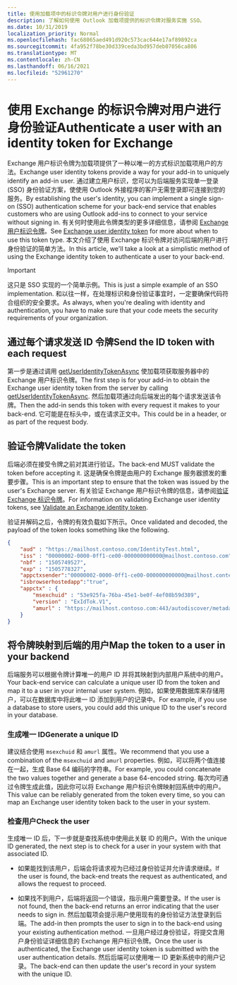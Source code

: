 ```yaml
---
title: 使用加载项中的标识令牌对用户进行身份验证
description: 了解如何使用 Outlook 加载项提供的标识令牌对服务实施 SSO。
ms.date: 10/31/2019
localization_priority: Normal
ms.openlocfilehash: fac68065aed491d920c573cac644e17af89892ca
ms.sourcegitcommit: 4fa952f78be30d339ceda3bd957deb07056ca806
ms.translationtype: MT
ms.contentlocale: zh-CN
ms.lasthandoff: 06/16/2021
ms.locfileid: "52961270"
---
```

# <a name="authenticate-a-user-with-an-identity-token-for-exchange"></a><span data-ttu-id="45f0c-103">使用 Exchange 的标识令牌对用户进行身份验证</span><span class="sxs-lookup"><span data-stu-id="45f0c-103">Authenticate a user with an identity token for Exchange</span></span>

<span data-ttu-id="45f0c-104">Exchange 用户标识令牌为加载项提供了一种以唯一的方式标识加载项用户的方法。</span><span class="sxs-lookup"><span data-stu-id="45f0c-104">Exchange user identity tokens provide a way for your add-in to uniquely identify an add-in user.</span></span> <span data-ttu-id="45f0c-105">通过建立用户标识，您可以为后端服务实现单一登录 (SSO) 身份验证方案，使使用 Outlook 外接程序的客户无需登录即可连接到您的服务。</span><span class="sxs-lookup"><span data-stu-id="45f0c-105">By establishing the user's identity, you can implement a single sign-on (SSO) authentication scheme for your back-end service that enables customers who are using Outlook add-ins to connect to your service without signing in.</span></span> <span data-ttu-id="45f0c-106">有关何时使用此令牌类型的更多详细信息，请参阅 [Exchange 用户标识令牌](authentication.md#exchange-user-identity-token)。</span><span class="sxs-lookup"><span data-stu-id="45f0c-106">See [Exchange user identity token](authentication.md#exchange-user-identity-token) for more about when to use this token type.</span></span> <span data-ttu-id="45f0c-107">本文介绍了使用 Exchange 标识令牌对访问后端的用户进行身份验证的简单方法。</span><span class="sxs-lookup"><span data-stu-id="45f0c-107">In this article, we'll take a look at a simplistic method of using the Exchange identity token to authenticate a user to your back-end.</span></span>

> [!IMPORTANT]
> <span data-ttu-id="45f0c-108">这只是 SSO 实现的一个简单示例。</span><span class="sxs-lookup"><span data-stu-id="45f0c-108">This is just a simple example of an SSO implementation.</span></span> <span data-ttu-id="45f0c-109">和以往一样，在处理标识和身份验证事宜时，一定要确保代码符合组织的安全要求。</span><span class="sxs-lookup"><span data-stu-id="45f0c-109">As always, when you're dealing with identity and authentication, you have to make sure that your code meets the security requirements of your organization.</span></span>

## <a name="send-the-id-token-with-each-request"></a><span data-ttu-id="45f0c-110">通过每个请求发送 ID 令牌</span><span class="sxs-lookup"><span data-stu-id="45f0c-110">Send the ID token with each request</span></span>

<span data-ttu-id="45f0c-111">第一步是通过调用 [getUserIdentityTokenAsync](../reference/objectmodel/preview-requirement-set/office.context.mailbox.md#methods) 使加载项获取服务器中的 Exchange 用户标识令牌。</span><span class="sxs-lookup"><span data-stu-id="45f0c-111">The first step is for your add-in to obtain the Exchange user identity token from the server by calling [getUserIdentityTokenAsync](../reference/objectmodel/preview-requirement-set/office.context.mailbox.md#methods).</span></span> <span data-ttu-id="45f0c-112">然后加载项通过向后端发出的每个请求发送该令牌。</span><span class="sxs-lookup"><span data-stu-id="45f0c-112">Then the add-in sends this token with every request it makes to your back-end.</span></span> <span data-ttu-id="45f0c-113">它可能是在标头中，或在请求正文中。</span><span class="sxs-lookup"><span data-stu-id="45f0c-113">This could be in a header, or as part of the request body.</span></span>

## <a name="validate-the-token"></a><span data-ttu-id="45f0c-114">验证令牌</span><span class="sxs-lookup"><span data-stu-id="45f0c-114">Validate the token</span></span>

<span data-ttu-id="45f0c-115">后端必须在接受令牌之前对其进行验证。</span><span class="sxs-lookup"><span data-stu-id="45f0c-115">The back-end MUST validate the token before accepting it.</span></span> <span data-ttu-id="45f0c-116">这是确保令牌是由用户的 Exchange 服务器颁发的重要步骤。</span><span class="sxs-lookup"><span data-stu-id="45f0c-116">This is an important step to ensure that the token was issued by the user's Exchange server.</span></span> <span data-ttu-id="45f0c-117">有关验证 Exchange 用户标识令牌的信息，请参阅[验证 Exchange 标识令牌](validate-an-identity-token.md)。</span><span class="sxs-lookup"><span data-stu-id="45f0c-117">For information on validating Exchange user identity tokens, see [Validate an Exchange identity token](validate-an-identity-token.md).</span></span>

<span data-ttu-id="45f0c-118">验证并解码之后，令牌的有效负载如下所示。</span><span class="sxs-lookup"><span data-stu-id="45f0c-118">Once validated and decoded, the payload of the token looks something like the following.</span></span>

```json
{ 
    "aud" : "https://mailhost.contoso.com/IdentityTest.html",
    "iss" : "00000002-0000-0ff1-ce00-000000000000@mailhost.contoso.com",
    "nbf" : "1505749527",
    "exp" : "1505778327",
    "appctxsender":"00000002-0000-0ff1-ce00-000000000000@mailhost.context.com",
    "isbrowserhostedapp":"true",
    "appctx" : {
        "msexchuid" : "53e925fa-76ba-45e1-be0f-4ef08b59d389",
        "version" : "ExIdTok.V1",
        "amurl" : "https://mailhost.contoso.com:443/autodiscover/metadata/json/1"
    }
}
```

## <a name="map-the-token-to-a-user-in-your-backend"></a><span data-ttu-id="45f0c-119">将令牌映射到后端的用户</span><span class="sxs-lookup"><span data-stu-id="45f0c-119">Map the token to a user in your backend</span></span>

<span data-ttu-id="45f0c-120">后端服务可以根据令牌计算唯一的用户 ID 并将其映射到内部用户系统中的用户。</span><span class="sxs-lookup"><span data-stu-id="45f0c-120">Your back-end service can calculate a unique user ID from the token and map it to a user in your internal user system.</span></span> <span data-ttu-id="45f0c-121">例如，如果使用数据库来存储用户，可以在数据库中将此唯一 ID 添加到用户的记录中。</span><span class="sxs-lookup"><span data-stu-id="45f0c-121">For example, if you use a database to store users, you could add this unique ID to the user's record in your database.</span></span>

### <a name="generate-a-unique-id"></a><span data-ttu-id="45f0c-122">生成唯一 ID</span><span class="sxs-lookup"><span data-stu-id="45f0c-122">Generate a unique ID</span></span>

<span data-ttu-id="45f0c-123">建议结合使用 `msexchuid` 和 `amurl` 属性。</span><span class="sxs-lookup"><span data-stu-id="45f0c-123">We recommend that you use a combination of the `msexchuid` and `amurl` properties.</span></span> <span data-ttu-id="45f0c-124">例如，可以将两个值连接在一起，生成 Base 64 编码的字符串。</span><span class="sxs-lookup"><span data-stu-id="45f0c-124">For example, you could concatenate the two values together and generate a base 64-encoded string.</span></span> <span data-ttu-id="45f0c-125">每次均可通过令牌生成此值，因此你可以将 Exchange 用户标识令牌映射回系统中的用户。</span><span class="sxs-lookup"><span data-stu-id="45f0c-125">This value can be reliably generated from the token every time, so you can map an Exchange user identity token back to the user in your system.</span></span>

### <a name="check-the-user"></a><span data-ttu-id="45f0c-126">检查用户</span><span class="sxs-lookup"><span data-stu-id="45f0c-126">Check the user</span></span>

<span data-ttu-id="45f0c-127">生成唯一 ID 后，下一步就是查找系统中使用此关联 ID 的用户。</span><span class="sxs-lookup"><span data-stu-id="45f0c-127">With the unique ID generated, the next step is to check for a user in your system with that associated ID.</span></span>

- <span data-ttu-id="45f0c-128">如果能找到该用户，后端会将请求视为已经过身份验证并允许请求继续。</span><span class="sxs-lookup"><span data-stu-id="45f0c-128">If the user is found, the back-end treats the request as authenticated, and allows the request to proceed.</span></span>

- <span data-ttu-id="45f0c-129">如果找不到用户，后端将返回一个错误，指示用户需要登录。</span><span class="sxs-lookup"><span data-stu-id="45f0c-129">If the user is not found, then the back-end returns an error indicating that the user needs to sign in.</span></span> <span data-ttu-id="45f0c-130">然后加载项会提示用户使用现有的身份验证方法登录到后端。</span><span class="sxs-lookup"><span data-stu-id="45f0c-130">The add-in then prompts the user to sign in to the back-end using your existing authentication method.</span></span> <span data-ttu-id="45f0c-131">一旦用户经过身份验证，将提交含用户身份验证详细信息的 Exchange 用户标识令牌。</span><span class="sxs-lookup"><span data-stu-id="45f0c-131">Once the user is authenticated, the Exchange user identity token is submitted with the user authentication details.</span></span> <span data-ttu-id="45f0c-132">然后后端可以使用唯一 ID 更新系统中的用户记录。</span><span class="sxs-lookup"><span data-stu-id="45f0c-132">The back-end can then update the user's record in your system with the unique ID.</span></span>

